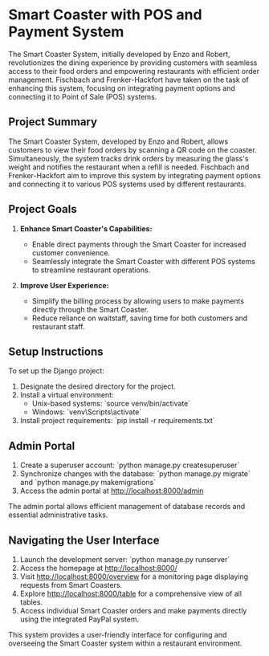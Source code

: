 # Smart Coaster with POS and Payment System

The Smart Coaster System, initially developed by Enzo and Robert, revolutionizes the dining experience by providing customers with seamless access to their food orders and empowering restaurants with efficient order management. Fischbach and Frenker-Hackfort have taken on the task of enhancing this system, focusing on integrating payment options and connecting it to Point of Sale (POS) systems.

## Project Summary

The Smart Coaster System, developed by Enzo and Robert, allows customers to view their food orders by scanning a QR code on the coaster. Simultaneously, the system tracks drink orders by measuring the glass's weight and notifies the restaurant when a refill is needed. Fischbach and Frenker-Hackfort aim to improve this system by integrating payment options and connecting it to various POS systems used by different restaurants.

## Project Goals

1. **Enhance Smart Coaster's Capabilities:**
   - Enable direct payments through the Smart Coaster for increased customer convenience.
   - Seamlessly integrate the Smart Coaster with different POS systems to streamline restaurant operations.

2. **Improve User Experience:**
   - Simplify the billing process by allowing users to make payments directly through the Smart Coaster.
   - Reduce reliance on waitstaff, saving time for both customers and restaurant staff.

## Setup Instructions

To set up the Django project:

1. Designate the desired directory for the project.
2. Install a virtual environment:
   - Unix-based systems: \`source venv/bin/activate\`
   - Windows: \`venv\Scripts\activate\`
3. Install project requirements: \`pip install -r requirements.txt\`

## Admin Portal

1. Create a superuser account: \`python manage.py createsuperuser\`
2. Synchronize changes with the database: \`python manage.py migrate\` and \`python manage.py makemigrations\`
3. Access the admin portal at [http://localhost:8000/admin](http://localhost:8000/admin)

The admin portal allows efficient management of database records and essential administrative tasks.

## Navigating the User Interface

1. Launch the development server: \`python manage.py runserver\`
2. Access the homepage at [http://localhost:8000/](http://localhost:8000/)
3. Visit [http://localhost:8000/overview](http://localhost:8000/overview) for a monitoring page displaying requests from Smart Coasters.
4. Explore [http://localhost:8000/table](http://localhost:8000/table) for a comprehensive view of all tables.
5. Access individual Smart Coaster orders and make payments directly using the integrated PayPal system.

This system provides a user-friendly interface for configuring and overseeing the Smart Coaster system within a restaurant environment.
